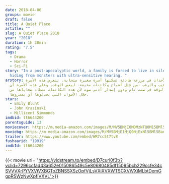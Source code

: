 ```yaml
---
date: 2018-04-06
groups: movie
draft: false
title: A Quiet Place
artitle: ""
slug: A Quiet Place 2018
year: "2018"
duration: 1h 30min
rating: "7.5"
tags:
  - Drama
  - Horror
  - Sci-Fi
story: "In a post-apocalyptic world, a family is forced to live in silence while
  hiding from monsters with ultra-sensitive hearing. "
arstory: تدور الأحداث في مرزعة هادئة تسكنها أسرة صغيرة متحابة. تتعرض هذه الأسرة
  للترهيب والرعب -مِن قِبَل أشباح وكائنات مخيفة- لبعض الوقت. وعلى هذه اﻷسرة أن
  تظل طوال الوقت في صمت تام ودون إصدار أدني صوت ﻷن هذه الكائنات تصطاد ضحاياها من
  خلال اﻷصوات التي يحدثوها أو يصدروها.
stars:
  - Emily Blunt
  - John Krasinski
  - Millicent Simmonds
imdbid: tt6644200
parentsguide: 13
moviecover: https://m.media-amazon.com/images/M/MV5BMjI0MDMzNTQ0M15BMl5BanBnXkFtZTgwMTM5NzM3NDM@._V1_UX182_CR0,0,182,268_AL_.jpg
moviebg: https://m.media-amazon.com/images/M/MV5BMjE1MjQ0NjExNl5BMl5BanBnXkFtZTgwNzk0MzQxNTM@._V1_SX1500_CR0,0,1500,999_AL_.jpg
trailer: https://www.youtube.com/embed/WR7cc5t7tv8
fushaarid: "19919"
imdbId: tt6644200
---
```


{{< movie url= "https://vidstream.to/embed/D7curl0f3t/?vclid=7296ccfad43a652e015086549c5e80680485df15095bcb229ccfe34cSVVVXrPYVXViVXBGToZBNSSXSzOpfVjLsVXiXVXWTSCXViVXiMLbtDemGgpRSWzNwXpfiVXVL">}}

